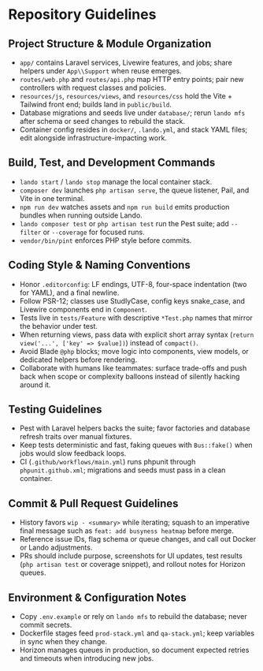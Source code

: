 # Repository Guidelines

## Project Structure & Module Organization
- `app/` contains Laravel services, Livewire features, and jobs; share helpers under `App\\Support` when reuse emerges.
- `routes/web.php` and `routes/api.php` map HTTP entry points; pair new controllers with request classes and policies.
- `resources/js`, `resources/views`, and `resources/css` hold the Vite + Tailwind front end; builds land in `public/build`.
- Database migrations and seeds live under `database/`; rerun `lando mfs` after schema or seed changes to rebuild the stack.
- Container config resides in `docker/`, `.lando.yml`, and stack YAML files; edit alongside infrastructure-impacting work.

## Build, Test, and Development Commands
- `lando start` / `lando stop` manage the local container stack.
- `composer dev` launches `php artisan serve`, the queue listener, Pail, and Vite in one terminal.
- `npm run dev` watches assets and `npm run build` emits production bundles when running outside Lando.
- `lando composer test` or `php artisan test` run the Pest suite; add `--filter` or `--coverage` for focused runs.
- `vendor/bin/pint` enforces PHP style before commits.

## Coding Style & Naming Conventions
- Honor `.editorconfig`: LF endings, UTF-8, four-space indentation (two for YAML), and a final newline.
- Follow PSR-12; classes use StudlyCase, config keys snake_case, and Livewire components end in `Component`.
- Tests live in `tests/Feature` with descriptive `*Test.php` names that mirror the behavior under test.
- When returning views, pass data with explicit short array syntax (`return view('...', ['key' => $value])`) instead of `compact()`.
- Avoid Blade `@php` blocks; move logic into components, view models, or dedicated helpers before rendering.
- Collaborate with humans like teammates: surface trade-offs and push back when scope or complexity balloons instead of silently hacking around it.

## Testing Guidelines
- Pest with Laravel helpers backs the suite; favor factories and database refresh traits over manual fixtures.
- Keep tests deterministic and fast, faking queues with `Bus::fake()` when jobs would slow feedback loops.
- CI (`.github/workflows/main.yml`) runs phpunit through `phpunit.github.xml`; migrations and seeds must pass in a clean container.

## Commit & Pull Request Guidelines
- History favors `wip - <summary>` while iterating; squash to an imperative final message such as `feat: add busyness heatmap` before merge.
- Reference issue IDs, flag schema or queue changes, and call out Docker or Lando adjustments.
- PRs should include purpose, screenshots for UI updates, test results (`php artisan test` or coverage snippet), and rollout notes for Horizon queues.

## Environment & Configuration Notes
- Copy `.env.example` or rely on `lando mfs` to rebuild the database; never commit secrets.
- Dockerfile stages feed `prod-stack.yml` and `qa-stack.yml`; keep variables in sync when they change.
- Horizon manages queues in production, so document expected retries and timeouts when introducing new jobs.
